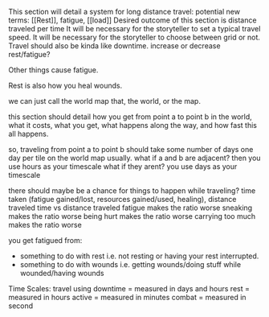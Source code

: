This section will detail a system for long distance travel:
potential new terms: [[Rest]], fatigue, [[load]]
Desired outcome of this section is distance traveled per time
It will be necessary for the storyteller to set a typical travel speed.
It will be necessary for the storyteller to choose between grid or not.
Travel should also be kinda like downtime.
increase or decrease rest/fatigue?



Other things cause fatigue.

Rest is also how you heal wounds.

we can just call the world map that, the world, or the map.

this section should detail how you get from point a to point b in the world, what it costs, what you get, what happens along the way, and how fast this all happens.

so, traveling from point a to point b should take some number of days
one day per tile on the world map usually. 
what if a and b are adjacent? then you use hours as your timescale
what if they arent? you use days as your timescale

there should maybe be a chance for things to happen while traveling?
time taken (fatigue gained/lost, resources gained/used, healing), distance traveled
time vs distance traveled
fatigue makes the ratio worse
sneaking makes the ratio worse
being hurt makes the ratio worse
carrying too much makes the ratio worse

you get fatigued from:
- something to do with rest i.e. not resting or having your rest interrupted.
- something to do with wounds i.e. getting wounds/doing stuff while wounded/having wounds


Time Scales:
travel using downtime = measured in days and hours
rest = measured in hours
active = measured in minutes
combat = measured in second